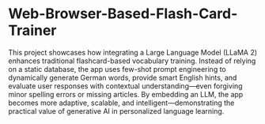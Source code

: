 # Web-Browser-Based-Flash-Card-Trainer
This project showcases how integrating a Large Language Model (LLaMA 2) enhances traditional flashcard-based vocabulary training. Instead of relying on a static database, the app uses few-shot prompt engineering to dynamically generate German words, provide smart English hints, and evaluate user responses with contextual understanding—even forgiving minor spelling errors or missing articles. By embedding an LLM, the app becomes more adaptive, scalable, and intelligent—demonstrating the practical value of generative AI in personalized language learning.

